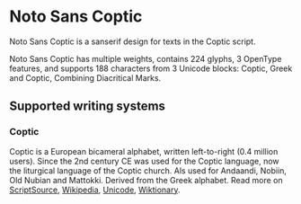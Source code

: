 
# Noto Sans Coptic

Noto Sans Coptic is a sanserif design for texts in the Coptic script. 

Noto Sans Coptic has multiple weights, contains 224 glyphs, 3 OpenType features, and supports 188 characters from 3 Unicode blocks: Coptic, Greek and Coptic, Combining Diacritical Marks.


## Supported writing systems


### Coptic

Coptic is a European bicameral alphabet, written left-to-right (0.4 million users). Since the 2nd century CE was used for the Coptic language, now the liturgical language of the Coptic church. Als used for Andaandi, Nobiin, Old Nubian and Mattokki. Derived from the Greek alphabet. Read more on [ScriptSource](https://scriptsource.org/scr/Copt), [Wikipedia](https://en.wikipedia.org/wiki/ISO_15924:Copt), [Unicode](https://www.unicode.org/versions/Unicode13.0.0/ch07.pdf#G16256), [Wiktionary](https://en.wiktionary.org/wiki/Category:Coptic_script).

